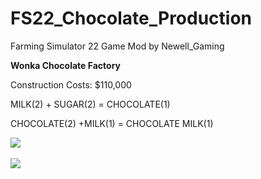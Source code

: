 # FS22_Chocolate_Production
Farming Simulator 22 Game Mod 
by Newell_Gaming<br>

<b>Wonka Chocolate Factory</b>

Construction Costs: $110,000

MILK(2) + SUGAR(2) = CHOCOLATE(1)

CHOCOLATE(2) +MILK(1) = CHOCOLATE MILK(1)

<img src="https://img.itch.zone/aW1nLzg2MzQyMDEucG5n/original/3iKjVo.png"><br><br>
<img src="https://img.itch.zone/aW1nLzg2MzA4MDgucG5n/original/6lZt%2F4.png">
